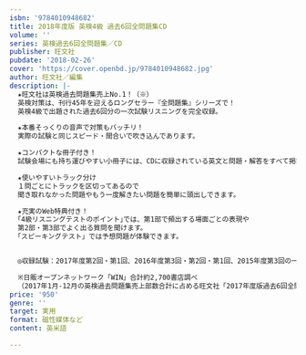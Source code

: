 ```yaml
---
isbn: '9784010948682'
title: 2018年度版 英検4級 過去6回全問題集CD
volume: ''
series: 英検過去6回全問題集／CD
publisher: 旺文社
pubdate: '2018-02-26'
cover: 'https://cover.openbd.jp/9784010948682.jpg'
author: 旺文社／編集
description: |-
  ★旺文社は英検過去問題集売上No.1！（※）
  英検対策は、刊行45年を迎えるロングセラー『全問題集』シリーズで！
  英検4級で出題された過去6回分の一次試験リスニングを完全収録。

  ★本番そっくりの音声で対策もバッチリ！
  実際の試験と同じスピード・間合いで吹き込んであります。

  ★コンパクトな冊子付き！
  試験会場にも持ち運びやすい小冊子には、CDに収録されている英文と問題・解答をすべて掲載。

  ★使いやすいトラック分け
  １問ごとにトラックを区切ってあるので
  聞き取れなかった問題やもう一度解きたい問題を簡単に頭出しできます。

  ★充実のWeb特典付き！
  ｢4級リスニングテストのポイント｣では、第1部で頻出する場面ごとの表現や
  第2部・第3部でよく出る質問を聞けます。
  ｢スピーキングテスト」では予想問題が体験できます。


  ◎収録試験：2017年度第2回・第1回、2016年度第3回・第2回・第1回、2015年度第3回の一次試験リスニング

  ※日販オープンネットワーク「WIN」合計約2,700書店調べ
  （2017年1月-12月の英検過去問題集売上部数合計に占める旺文社「2017年度版過去6回全問題集」シリーズ売上部数合計より）
price: '950'
genre: ''
target: 実用
format: 磁性媒体など
content: 英米語

---
```

